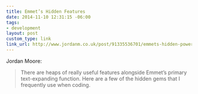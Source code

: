 ```yaml
---
title: Emmet’s Hidden Features
date: 2014-11-10 12:31:15 -06:00
tags:
- development
layout: post
custom_type: link
link_url: http://www.jordanm.co.uk/post/91335536701/emmets-hidden-power-features
---
```


Jordan Moore:

> There are heaps of really useful features alongside Emmet’s primary text-expanding function. Here are a few of the hidden gems that I frequently use when coding.
